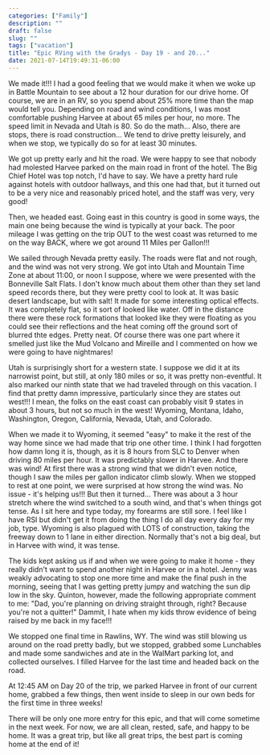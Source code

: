 ```yaml
---
categories: ["Family"]
description: ""
draft: false
slug: ""
tags: ["vacation"]
title: "Epic RVing with the Gradys - Day 19 - and 20..."
date: 2021-07-14T19:49:31-06:00
---
```


We made it!!! I had a good feeling that we would make it when we woke up in Battle Mountain to see about a 12 hour duration for our drive home. Of course, we are in an RV, so you spend about 25% more time than the map would tell you. Depending on road and wind conditions, I was most comfortable pushing Harvee at about 65 miles per hour, no more. The speed limit in Nevada and Utah is 80. So do the math... Also, there are stops, there is road construction... We tend to drive pretty leisurely, and when we stop, we typically do so for at least 30 minutes.

We got up pretty early and hit the road. We were happy to see that nobody had molested Harvee parked on the main road in front of the hotel. The Big Chief Hotel was top notch, I'd have to say. We have a pretty hard rule against hotels with outdoor hallways, and this one had that, but it turned out to be a very nice and reasonably priced hotel, and the staff was very, very good!

Then, we headed east. Going east in this country is good in some ways, the main one being because the wind is typically at your back. The poor mileage I was getting on the trip OUT to the west coast was returned to me on the way BACK, where we got around 11 Miles per Gallon!!!

We sailed through Nevada pretty easily. The roads were flat and not rough, and the wind was not very strong. We got into Utah and Mountain Time Zone at about 11:00, or noon I suppose, where we were presented with the Bonneville Salt Flats. I don't know much about them other than they set land speed records there, but they were pretty cool to look at. It was basic desert landscape, but with salt! It made for some interesting optical effects. It was completely flat, so it sort of looked like water. Off in the distance there were these rock formations that looked like they were floating as you could see their reflections and the heat coming off the ground sort of blurred thte edges. Pretty neat. Of course there was one part where it smelled just like the Mud Volcano and Mireille and I commented on how we were going to have nightmares!

Utah is surprisingly short for a western state. I suppose we did it at its narrowist point, but still, at only 180 miles or so, it was pretty non-eventful. It also marked our ninth state that we had traveled through on this vacation. I find that pretty damn impressive, particularly since they are states out west!!! I mean, the folks on the east coast can probably visit 9 states in about 3 hours, but not so much in the west! Wyoming, Montana, Idaho, Washington, Oregon, California, Nevada, Utah, and Colorado.

When we made it to Wyoming, it seemed "easy" to make it the rest of the way home since we had made that trip one other time. I think I had forgotten how damn long it is, though, as it is 8 hours from SLC to Denver when driving 80 miles per hour. It was predictably slower in Harvee. And there was wind! At first there was a strong wind that we didn't even notice, though I saw the miles per gallon indicator climb slowly. When we stopped to rest at one point, we were surprised at how strong the wind was. No issue - it's helping us!!! But then it turned... There was about a 3 hour stretch where the wind switched to a south wind, and that's when things got tense. As I sit here and type today, my forearms are still sore. I feel like I have RSI but didn't get it from doing the thing I do all day every day for my job, type. Wyoming is also plagued with LOTS of construction, taking the freeway down to 1 lane in either direction. Normally that's not a big deal, but in Harvee with wind, it was tense.

The kids kept asking us if and when we were going to make it home - they really didn't want to spend another night in Harvee or in a hotel. Jenny was weakly advocating to stop one more time and make the final push in the morning, seeing that I was getting pretty jumpy and watching the sun dip low in the sky. Quinton, however, made the following appropriate comment to me: "Dad, you're planning on driving straight through, right? Because you're not a quitter!" Dammit, I hate when my kids throw evidence of being raised by me back in my face!!!

We stopped one final time in Rawlins, WY. The wind was still blowing us around on the road pretty badly, but we stopped, grabbed some Lunchables and made some sandwiches and ate in the WalMart parking lot, and collected ourselves. I filled Harvee for the last time and headed back on the road.

At 12:45 AM on Day 20 of the trip, we parked Harvee in front of our current home, grabbed a few things, then went inside to sleep in our own beds for the first time in three weeks!

There will be only one more entry for this epic, and that will come sometime in the next week. For now, we are all clean, rested, safe, and happy to be home. It was a great trip, but like all great trips, the best part is coming home at the end of it!
